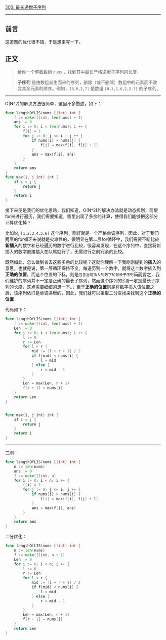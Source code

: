 [300. 最长递增子序列](https://leetcode.cn/problems/longest-increasing-subsequence/)

---

## 前言

这道题的优化很不错，于是想来写一下。

## 正文

>给你一个整数数组 `nums` ，找到其中最长严格递增子序列的长度。
>
>**子序列** 是由数组派生而来的序列，删除（或不删除）数组中的元素而不改变其余元素的顺序。例如，`[3,6,2,7]` 是数组 `[0,3,1,6,2,2,7]` 的子序列。

---

O(N^2)的解决方法很简单，这里不多赘述，如下：

```go
func lengthOfLIS(nums []int) int {
    f := make([]int, len(nums) + 1)
    ans := 0
    for i := 0; i < len(nums); i ++ {
        f[i] = 1
        for j := 0; j <= i ; j ++ {
            if nums[i] > nums[j] {
                f[i] = max(f[i], f[j] + 1)
            }
            ans = max(f[i], ans)
        }
    }
    return ans
}
func max(i, j int) int {
    if i < j {
        return j
    }
    return i
}
```

接下来便是我们的优化思路，我们知道，O(N^2)的解决办法就是动态规划，两层for来进行遍历，我们需要知道，哪里出现了多余的计算，使得我们能够把这部分计算优化掉？

比如说, `[1,2,3,4,5,6]` 这个序列，刚好就是一个严格单调序列，因此，对于我们两层的for循环来说就是灾难性的，很明显在第二层for循环中，我们需要不断比较**新插入**的数字和已经遍历的数字进行比较，很容易发现，在这个序列中，直接将新插入的数字直接插入在队尾就行了，无需进行之前冗余的比较。

既然如此，怎么做到省去这些多余的比较呢？这就你理解一下我刚刚提到的**插入**的意思，也就是说，第一层循环保持不变，每遍历到一个数字，就将这个数字插入到**正确的位置**，而这个位置的下标，则是`包含当前插入的数字的最长子序列`简而言之，我们维护的序列并不一定是正确的最长子序列，然而这个序列的`长度`一定是最长子序列的长度，这点需要细细的想一下。，至于**正确的位置**则是将数字插入该位置之后，该序列依旧是单调递增的，因此，我们就可以采取二分查找来找到这个**正确的位置**

代码如下：

```go
func lengthOfLIS(nums []int) int {
    f := make([]int, len(nums) + 1)
    Len := 0
    for i := 0; i < len(nums); i ++ {
        l := 0
        r := Len
        for l < r {
            mid := (l + r + 1) / 2
            if f[mid] < nums[i] {
                l = mid
            } else {
                r = mid - 1
            }
        }
        Len = max(Len, r + 1)
        f[r + 1] = nums[i]
    }
    return Len
}


func max(i, j int) int {
    if i < j {
        return j
    }
    return i
}
```

----

二刷：

```go
func lengthOfLIS(nums []int) int {
    n := len(nums)
    ans := 0
    f := make([]int, n)
    for i := 0; i < n; i ++ {
        f[i] = 1
        for j := 0; j <= i; j ++ {
            if nums[i] > nums[j] {
                f[i] = max(f[i], f[j] + 1)
            }
            ans = max(f[i], ans)
        }
    }
    return ans
}
```

二分优化：

```go
func lengthOfLIS(nums []int) int {
    n := len(nums)
    f := make([]int, n + 1)
    Len := 0
    for i := 0; i < n; i ++ {
        l := 0
        r := Len
        for l < r {
            mid := (l + r + 1) / 2
            if f[mid] < nums[i] {
                l = mid
            } else {
                r = mid - 1
            }
        }
        Len = max(Len, r + 1)
        f[r + 1] = nums[i]
    }
    return Len
}
```

